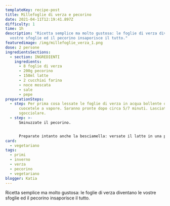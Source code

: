 ```yaml
---
templateKey: recipe-post
title: Millefoglie di verza e pecorino
date: 2021-04-11T12:19:41.897Z
difficulty: 1
time: 1h
description: "Ricetta semplice ma molto gustosa: le foglie di verza diventano le
  vostre sfoglie ed il pecorino insaporisce il tutto."
featuredimage: /img/millefoglie_verza_1.png
dose: 2 persone
ingredientsSections:
  - section: INGREDIENTI
    ingredients:
      - 8 foglie di verza
      - 200g pecorino
      - 150ml latte
      - 2 cucchiai farina
      - noce moscata
      - sale
      - pepe
preparationSteps:
  - step: Per prima cosa lessate le foglie di verza in acqua bollente o se preferite
      cuocetele a vapore. Saranno pronte dopo circa 5/7 minuti. Lasciatele
      sgocciolare.
  - step: >-
      Sminuzzate il pecorino.


      Preparate intanto anche la besciamella: versate il latte in una piccola pentola, salate, pepate ed aggiungete una spolverata di noce moscata. Accendete il fuoco a fiamma bassa ed aggiungete la farina setacciata continuando a mescolare costantemente: questa operazione è molto importante per evitare la formazione di grumi. La vostra besciamella sarà pronta quando comincerà ad addensarsi. Toglietela dal fuoco in attesa del suo utilizzo, mescolando di tanto in tanto per evitare che si solidifichi.
card:
  - vegetariano
tags:
  - primi
  - inverno
  - verza
  - pecorino
  - vegetariano
blogger: Katia
---
```

Ricetta semplice ma molto gustosa: le foglie di verza diventano le vostre sfoglie ed il pecorino insaporisce il tutto.